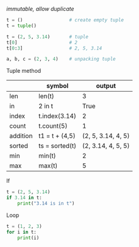 *immutable, allow duplicate*

```python
t = ()                 # create empty tuple
t = tuple()
```

```python
t = (2, 5, 3.14)       # tuple
t[0]                   # 2
t[0:3]                 # 2, 5, 3.14
```

```python
a, b, c = (2, 3, 4)    # unpacking tuple
```

Tuple method

|          | symbol         | output             |
| -------- | -------------- | ------------------ |
| len      | len(t)         | 3                  |
| in       | 2 in t         | True               |
| index    | t.index(3.14)  | 2                  |
| count    | t.count(5)     | 1                  |
| addition | t1 = t + (4,5) | (2, 5, 3.14, 4, 5) |
| sorted   | ts = sorted(t) | (2, 3.14, 4, 5, 5) |
| min      | min(t)         | 2                  |
| max      | max(t)         | 5                  |

If
```python
t = (2, 5, 3.14)
if 3.14 in t:
	print("3.14 is in t")
```

Loop
```python
t = (1, 2, 3)
for i in t:
	print(i)
```

